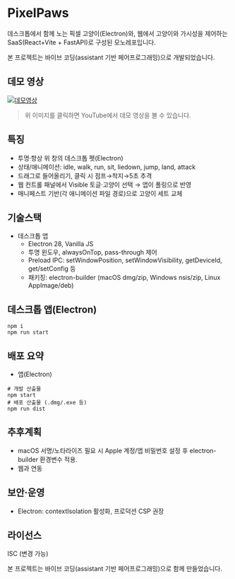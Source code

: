 # PixelPaws

데스크톱에서 함께 노는 픽셀 고양이(Electron)와, 웹에서 고양이와 가시성을 제어하는 SaaS(React+Vite + FastAPI)로 구성된 모노레포입니다.

본 프로젝트는 바이브 코딩(assistant 기반 페어프로그래밍)으로 개발되었습니다.

## 데모 영상
[![데모영상](https://youtu.be/_imBTGDmyPg)](https://youtu.be/_imBTGDmyPg)
> 위 이미지를 클릭하면 YouTube에서 데모 영상을 볼 수 있습니다.


## 특징
- 투명·항상 위 창의 데스크톱 펫(Electron)
- 상태/애니메이션: idle, walk, run, sit, liedown, jump, land, attack
- 드래그로 들어올리기, 클릭 시 점프→착지→5초 추격
- 웹 컨트롤 패널에서 Visible 토글·고양이 선택 → 앱이 폴링으로 반영
- 매니페스트 기반(각 애니메이션 파일 경로)으로 고양이 세트 교체

## 기술스택
- 데스크톱 앱
  - Electron 28, Vanilla JS
  - 투명 윈도우, alwaysOnTop, pass-through 제어
  - Preload IPC: setWindowPosition, setWindowVisibility, getDeviceId, get/setConfig 등
  - 패키징: electron-builder (macOS dmg/zip, Windows nsis/zip, Linux AppImage/deb)

## 데스크톱 앱(Electron)
```
npm i
npm run start
```
## 배포 요약
- 앱(Electron)

```
# 개발 산출물
npm start
# 배포 산출물 (.dmg/.exe 등)
npm run dist
```

## 추후계획
- macOS 서명/노타라이즈 필요 시 Apple 계정/앱 비밀번호 설정 후 electron-builder 환경변수 적용.
- 웹과 연동

## 보안·운영
- Electron: contextIsolation 활성화, 프로덕션 CSP 권장

## 라이선스
ISC (변경 가능)

본 프로젝트는 바이브 코딩(assistant 기반 페어프로그래밍)으로 함께 만들었습니다.
